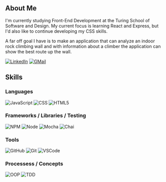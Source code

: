 ## About Me

I'm currently studying Front-End Development at the Turing School of Software and Design. My current focus is learning React and Express, but I'd also like to continue developing my CSS skills.

A far off goal I have is to make an application that can analyze an indoor rock climbing wall and with information about a climber the application can show the best route up the wall.

[![LinkedIn][linkedin-shield]][linkedin-url]
[![GMail][gmail-shield]][gmail-url]

## Skills

### Languages

![JavaScript][JavaScript-shield]
![CSS][CSS-shield]
![HTML5][HTML-shield]

### Frameworks / Libraries / Testing

![NPM][NPM-shield]
![Node][Node-shield]
![Mocha][Mocha-shield]
![Chai][Chai-shield]

### Tools

![GitHub][GitHub-shield]
![Git][Git-shield]
![VSCode][VSCode-shield]

### Processess / Concepts

![OOP][OOP-shield]
![TDD][TDD-shield]

<!-- LINKS ***************************************************************************************** -->
[linkedin-shield]: https://img.shields.io/badge/-LinkedIn-black.svg?style=for-the-badge&logo=linkedin&colorB=555
[linkedin-url]: https://linkedin.com/in/matthew-press-813961246/
[gmail-shield]: https://img.shields.io/badge/Gmail-EA4335?style=for-the-badge&logo=gmail&logoColor=white
[gmail-url]: press.matt14@gmail.com

[JavaScript-shield]: https://img.shields.io/badge/JavaScript-F7DF1E?style=for-the-badge&logo=javascript&logoColor=black
[CSS-shield]: https://img.shields.io/badge/CSS3-1572B6?style=for-the-badge&logo=css3&logoColor=white
[HTML-shield]: https://img.shields.io/badge/HTML5-E34F26?style=for-the-badge&logo=html5&logoColor=white

[NPM-shield]: https://img.shields.io/badge/npm-CB3837?style=for-the-badge&logo=npm&logoColor=white
[Node-shield]: https://img.shields.io/badge/Node.js-339933?style=for-the-badge&logo=nodedotjs&logoColor=white
[Mocha-shield]: https://img.shields.io/badge/Mocha-8D6748?style=for-the-badge&logo=Mocha&logoColor=white
[Chai-shield]: https://img.shields.io/badge/Chai-A30701?style=for-the-badge&logo=chai&logoColor=white

[GitHub-shield]: https://img.shields.io/badge/github-181717.svg?style=for-the-badge&logo=github&logoColor=white
[Git-shield]: https://img.shields.io/badge/git-F05032.svg?style=for-the-badge&logo=git&logoColor=white
[VSCode-shield]: https://img.shields.io/badge/VS_Code-007ACC?style=for-the-badge&logo=visual%20studio%20code&logoColor=white

[OOP-shield]: https://img.shields.io/badge/OOP%20-EDD016.svg?&style=for-the-badge&logo=OOP&logoColor=black
[TDD-shield]: https://img.shields.io/badge/TDD%20-6EEE80.svg?&style=for-the-badge&logo=TDD&logoColor=black

